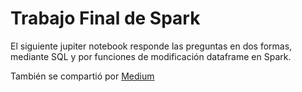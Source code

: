 # Trabajo Final de Spark

El siguiente jupiter notebook responde las preguntas en dos formas, mediante SQL y por funciones de modificación dataframe en Spark.

También se compartió por [Medium](https://medium.com/@cafn.1091/practicando-pyspark-dataframes-y-sparksql-b71c1f7fed2e) 

